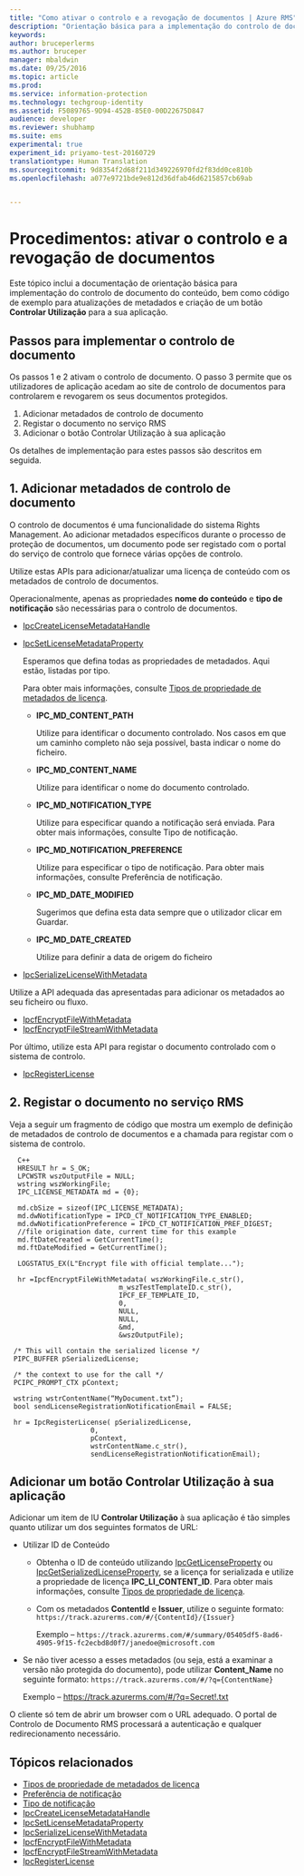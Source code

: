```yaml
---
title: "Como ativar o controlo e a revogação de documentos | Azure RMS"
description: "Orientação básica para a implementação do controlo de documento dos conteúdos, bem como código de exemplo para atualizações de metadados e um botão Controlar Utilização para a sua aplicação."
keywords: 
author: bruceperlerms
ms.author: bruceper
manager: mbaldwin
ms.date: 09/25/2016
ms.topic: article
ms.prod: 
ms.service: information-protection
ms.technology: techgroup-identity
ms.assetid: F5089765-9D94-452B-85E0-00D22675D847
audience: developer
ms.reviewer: shubhamp
ms.suite: ems
experimental: true
experiment_id: priyamo-test-20160729
translationtype: Human Translation
ms.sourcegitcommit: 9d8354f2d68f211d349226970fd2f83dd0ce810b
ms.openlocfilehash: a077e9721bde9e812d36dfab46d6215857cb69ab


---
```


# <a name="howto-enable-document-tracking-and-revocation"></a>Procedimentos: ativar o controlo e a revogação de documentos

Este tópico inclui a documentação de orientação básica para implementação do controlo de documento do conteúdo, bem como código de exemplo para atualizações de metadados e criação de um botão **Controlar Utilização** para a sua aplicação.

## <a name="steps-to-implement-document-tracking"></a>Passos para implementar o controlo de documento

Os passos 1 e 2 ativam o controlo de documento. O passo 3 permite que os utilizadores de aplicação acedam ao site de controlo de documentos para controlarem e revogarem os seus documentos protegidos.

1. Adicionar metadados de controlo de documento
2. Registar o documento no serviço RMS
3. Adicionar o botão Controlar Utilização à sua aplicação

Os detalhes de implementação para estes passos são descritos em seguida.

## <a name="1-add-document-tracking-metadata"></a>1. Adicionar metadados de controlo de documento

O controlo de documentos é uma funcionalidade do sistema Rights Management. Ao adicionar metadados específicos durante o processo de proteção de documentos, um documento pode ser registado com o portal do serviço de controlo que fornece várias opções de controlo.

Utilize estas APIs para adicionar/atualizar uma licença de conteúdo com os metadados de controlo de documentos.


Operacionalmente, apenas as propriedades **nome do conteúdo** e **tipo de notificação** são necessárias para o controlo de documentos.


- [IpcCreateLicenseMetadataHandle](https://msdn.microsoft.com/library/dn974050.aspx)
- [IpcSetLicenseMetadataProperty](https://msdn.microsoft.com/library/dn974059.aspx)

  Esperamos que defina todas as propriedades de metadados. Aqui estão, listadas por tipo.

  Para obter mais informações, consulte [Tipos de propriedade de metadados de licença](https://msdn.microsoft.com/library/dn974062.aspx).

  - **IPC_MD_CONTENT_PATH**

    Utilize para identificar o documento controlado. Nos casos em que um caminho completo não seja possível, basta indicar o nome do ficheiro.

  - **IPC_MD_CONTENT_NAME**

    Utilize para identificar o nome do documento controlado.

  - **IPC_MD_NOTIFICATION_TYPE**

    Utilize para especificar quando a notificação será enviada. Para obter mais informações, consulte Tipo de notificação.

  - **IPC_MD_NOTIFICATION_PREFERENCE**

    Utilize para especificar o tipo de notificação. Para obter mais informações, consulte Preferência de notificação.

  - **IPC_MD_DATE_MODIFIED**

    Sugerimos que defina esta data sempre que o utilizador clicar em Guardar.

  - **IPC_MD_DATE_CREATED**

    Utilize para definir a data de origem do ficheiro

- [IpcSerializeLicenseWithMetadata](https://msdn.microsoft.com/library/dn974058.aspx)

Utilize a API adequada das apresentadas para adicionar os metadados ao seu ficheiro ou fluxo.

- [IpcfEncryptFileWithMetadata](https://msdn.microsoft.com/library/dn974052.aspx)
- [IpcfEncryptFileStreamWithMetadata](https://msdn.microsoft.com/library/dn974051.aspx)

Por último, utilize esta API para registar o documento controlado com o sistema de controlo.

- [IpcRegisterLicense](https://msdn.microsoft.com/library/dn974057.aspx)


## <a name="2-register-the-document-with-the-rms-service"></a>2. Registar o documento no serviço RMS

Veja a seguir um fragmento de código que mostra um exemplo de definição de metadados de controlo de documentos e a chamada para registar com o sistema de controlo.

      C++
      HRESULT hr = S_OK;
      LPCWSTR wszOutputFile = NULL;
      wstring wszWorkingFile;
      IPC_LICENSE_METADATA md = {0};

      md.cbSize = sizeof(IPC_LICENSE_METADATA);
      md.dwNotificationType = IPCD_CT_NOTIFICATION_TYPE_ENABLED;
      md.dwNotificationPreference = IPCD_CT_NOTIFICATION_PREF_DIGEST;
      //file origination date, current time for this example
      md.ftDateCreated = GetCurrentTime();
      md.ftDateModified = GetCurrentTime();

      LOGSTATUS_EX(L"Encrypt file with official template...");

      hr =IpcfEncryptFileWithMetadata( wszWorkingFile.c_str(),
                               m_wszTestTemplateID.c_str(),
                               IPCF_EF_TEMPLATE_ID,
                               0,
                               NULL,
                               NULL,
                               &md,
                               &wszOutputFile);

     /* This will contain the serialized license */
     PIPC_BUFFER pSerializedLicense;

     /* the context to use for the call */
     PCIPC_PROMPT_CTX pContext;

     wstring wstrContentName(“MyDocument.txt”);
     bool sendLicenseRegistrationNotificationEmail = FALSE;

     hr = IpcRegisterLicense( pSerializedLicense,
                        0,
                        pContext,
                        wstrContentName.c_str(),
                        sendLicenseRegistrationNotificationEmail);

## <a name="add-a-track-usage-button-to-your-app"></a>Adicionar um botão **Controlar Utilização** à sua aplicação

Adicionar um item de IU **Controlar Utilização** à sua aplicação é tão simples quanto utilizar um dos seguintes formatos de URL:

- Utilizar ID de Conteúdo
  - Obtenha o ID de conteúdo utilizando [IpcGetLicenseProperty](https://msdn.microsoft.com/library/hh535265.aspx) ou [IpcGetSerializedLicenseProperty](https://msdn.microsoft.com/library/hh995038.aspx), se a licença for serializada e utilize a propriedade de licença **IPC_LI_CONTENT_ID**. Para obter mais informações, consulte [Tipos de propriedade de licença](https://msdn.microsoft.com/library/hh535287.aspx).
  - Com os metadados **ContentId** e **Issuer**, utilize o seguinte formato: `https://track.azurerms.com/#/{ContentId}/{Issuer}`

    Exemplo – `https://track.azurerms.com/#/summary/05405df5-8ad6-4905-9f15-fc2ecbd8d0f7/janedoe@microsoft.com`

- Se não tiver acesso a esses metadados (ou seja, está a examinar a versão não protegida do documento), pode utilizar **Content_Name** no seguinte formato: `https://track.azurerms.com/#/?q={ContentName}`

  Exemplo – https://track.azurerms.com/#/?q=Secret!.txt

O cliente só tem de abrir um browser com o URL adequado. O portal de Controlo de Documento RMS processará a autenticação e qualquer redirecionamento necessário.

## <a name="related-topics"></a>Tópicos relacionados

* [Tipos de propriedade de metadados de licença](https://msdn.microsoft.com/library/dn974062.aspx)
* [Preferência de notificação](https://msdn.microsoft.com/library/dn974063.aspx)
* [Tipo de notificação](https://msdn.microsoft.com/library/dn974064.aspx)
* [IpcCreateLicenseMetadataHandle](https://msdn.microsoft.com/library/dn974050.aspx)
* [IpcSetLicenseMetadataProperty](https://msdn.microsoft.com/library/dn974059.aspx)
* [IpcSerializeLicenseWithMetadata](https://msdn.microsoft.com/library/dn974058.aspx)
* [IpcfEncryptFileWithMetadata](https://msdn.microsoft.com/library/dn974052.aspx)
* [IpcfEncryptFileStreamWithMetadata](https://msdn.microsoft.com/library/dn974051.aspx)
* [IpcRegisterLicense](https://msdn.microsoft.com/library/dn974057.aspx)

 



<!--HONumber=Nov16_HO2-->


